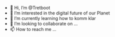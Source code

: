 - 👋 Hi, I’m @Tretboot
- 👀 I’m interested in the digital future of our Planet
- 🌱 I’m currently learning how to komm klar
- 💞️ I’m looking to collaborate on ...
- 📫 How to reach me ...

<!---
Tretboot/Tretboot is a ✨ special ✨ repository because its `README.md` (this file) appears on your GitHub profile.
You can click the Preview link to take a look at your changes.
--->
